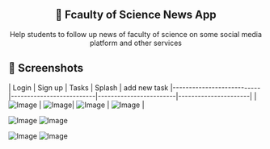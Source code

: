 


 <h2 align="center">📱 Fcaulty of Science News App</h2>
<p align="center">
 Help students to follow up news of faculty of science on some social media platform and other services
</p>


## 📸 Screenshots

| Login              | Sign up            | Tasks           | Splash           | add new task
|---------------------------|--------------------------|------------------------|----------------------|
| ![Image](https://github.com/user-attachments/assets/73d28067-6c4d-4394-a78a-47277047a9ff) | ![Image](https://github.com/user-attachments/assets/39a9dcf1-e69e-470c-bbe3-e31bf59d2647)| ![Image](https://github.com/user-attachments/assets/89b06103-7aac-4d54-82e5-db432ba5502b) | ![Image](https://github.com/user-attachments/assets/17444358-2b11-4b77-96ca-358d3bcca3c9) |








![Image](https://github.com/user-attachments/assets/89b06103-7aac-4d54-82e5-db432ba5502b)
![Image](https://github.com/user-attachments/assets/da86aefd-22b6-4976-a68c-486c75c82592)

![Image](https://github.com/user-attachments/assets/0dd650f1-3854-4091-a0b2-3362128565c4)
![Image](https://github.com/user-attachments/assets/17444358-2b11-4b77-96ca-358d3bcca3c9)
 
